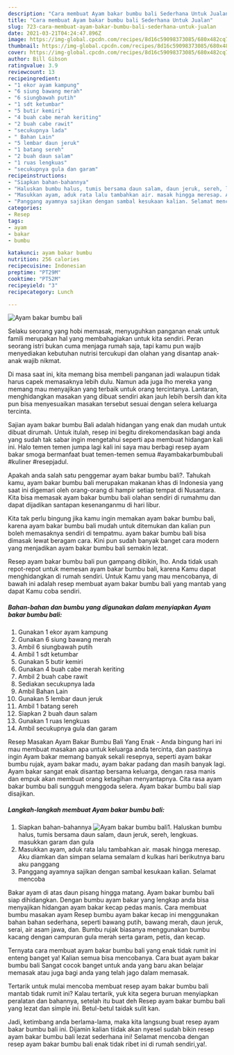 ```yaml
---
description: "Cara membuat Ayam bakar bumbu bali Sederhana Untuk Jualan"
title: "Cara membuat Ayam bakar bumbu bali Sederhana Untuk Jualan"
slug: 723-cara-membuat-ayam-bakar-bumbu-bali-sederhana-untuk-jualan
date: 2021-03-21T04:24:47.896Z
image: https://img-global.cpcdn.com/recipes/8d16c59098373085/680x482cq70/ayam-bakar-bumbu-bali-foto-resep-utama.jpg
thumbnail: https://img-global.cpcdn.com/recipes/8d16c59098373085/680x482cq70/ayam-bakar-bumbu-bali-foto-resep-utama.jpg
cover: https://img-global.cpcdn.com/recipes/8d16c59098373085/680x482cq70/ayam-bakar-bumbu-bali-foto-resep-utama.jpg
author: Bill Gibson
ratingvalue: 3.9
reviewcount: 13
recipeingredient:
- "1 ekor ayam kampung"
- "6 siung bawang merah"
- "6 siungbawah putih"
- "1 sdt ketumbar"
- "5 butir kemiri"
- "4 buah cabe merah keriting"
- "2 buah cabe rawit"
- "secukupnya lada"
- " Bahan Lain"
- "5 lembar daun jeruk"
- "1 batang sereh"
- "2 buah daun salam"
- "1 ruas lengkuas"
- "secukupnya gula dan garam"
recipeinstructions:
- "Siapkan bahan-bahannya"
- "Haluskan bumbu halus, tumis bersama daun salam, daun jeruk, sereh, lengkuas. masukkan garam dan gula"
- "Masukkan ayam, aduk rata lalu tambahkan air. masak hingga meresap. Aku diamkan dan simpan selama semalam d kulkas hari berikutnya baru aku panggang"
- "Panggang ayamnya sajikan dengan sambal kesukaan kalian. Selamat mencoba"
categories:
- Resep
tags:
- ayam
- bakar
- bumbu

katakunci: ayam bakar bumbu 
nutrition: 256 calories
recipecuisine: Indonesian
preptime: "PT29M"
cooktime: "PT52M"
recipeyield: "3"
recipecategory: Lunch

---
```



![Ayam bakar bumbu bali](https://img-global.cpcdn.com/recipes/8d16c59098373085/680x482cq70/ayam-bakar-bumbu-bali-foto-resep-utama.jpg)

Selaku seorang yang hobi memasak, menyuguhkan panganan enak untuk famili merupakan hal yang membahagiakan untuk kita sendiri. Peran seorang istri bukan cuma menjaga rumah saja, tapi kamu pun wajib menyediakan kebutuhan nutrisi tercukupi dan olahan yang disantap anak-anak wajib nikmat.

Di masa  saat ini, kita memang bisa membeli panganan jadi walaupun tidak harus capek memasaknya lebih dulu. Namun ada juga lho mereka yang memang mau menyajikan yang terbaik untuk orang tercintanya. Lantaran, menghidangkan masakan yang dibuat sendiri akan jauh lebih bersih dan kita pun bisa menyesuaikan masakan tersebut sesuai dengan selera keluarga tercinta. 

Sajian ayam bakar bumbu Bali adalah hidangan yang enak dan mudah untuk dibuat dirumah. Untuk itulah, resep ini begitu direkomendasikan bagi anda yang sudah tak sabar ingin mengetahui seperti apa membuat hidangan kali ini. Halo temen temen jumpa lagi kali ini saya mau berbagi resep ayam bakar smoga bermanfaat buat temen-temen semua #ayambakarbumbubali #kuliner #resepjadul.

Apakah anda salah satu penggemar ayam bakar bumbu bali?. Tahukah kamu, ayam bakar bumbu bali merupakan makanan khas di Indonesia yang saat ini digemari oleh orang-orang di hampir setiap tempat di Nusantara. Kita bisa memasak ayam bakar bumbu bali olahan sendiri di rumahmu dan dapat dijadikan santapan kesenanganmu di hari libur.

Kita tak perlu bingung jika kamu ingin memakan ayam bakar bumbu bali, karena ayam bakar bumbu bali mudah untuk ditemukan dan kalian pun boleh memasaknya sendiri di tempatmu. ayam bakar bumbu bali bisa dimasak lewat beragam cara. Kini pun sudah banyak banget cara modern yang menjadikan ayam bakar bumbu bali semakin lezat.

Resep ayam bakar bumbu bali pun gampang dibikin, lho. Anda tidak usah repot-repot untuk memesan ayam bakar bumbu bali, karena Kamu dapat menghidangkan di rumah sendiri. Untuk Kamu yang mau mencobanya, di bawah ini adalah resep membuat ayam bakar bumbu bali yang mantab yang dapat Kamu coba sendiri.

<!--inarticleads1-->

##### Bahan-bahan dan bumbu yang digunakan dalam menyiapkan Ayam bakar bumbu bali:

1. Gunakan 1 ekor ayam kampung
1. Gunakan 6 siung bawang merah
1. Ambil 6 siungbawah putih
1. Ambil 1 sdt ketumbar
1. Gunakan 5 butir kemiri
1. Gunakan 4 buah cabe merah keriting
1. Ambil 2 buah cabe rawit
1. Sediakan secukupnya lada
1. Ambil  Bahan Lain
1. Gunakan 5 lembar daun jeruk
1. Ambil 1 batang sereh
1. Siapkan 2 buah daun salam
1. Gunakan 1 ruas lengkuas
1. Ambil secukupnya gula dan garam


Resep Masakan Ayam Bakar Bumbu Bali Yang Enak - Anda bingung hari ini mau membuat masakan apa untuk keluarga anda tercinta, dan pastinya ingin Ayam bakar memang banyak sekali resepnya, seperti ayam bakar bumbu rujak, ayam bakar madu, ayam bakar padang dan masih banyak lagi. Ayam bakar sangat enak disantap bersama keluarga, dengan rasa manis dan empuk akan membuat orang ketagihan menyantapnya. Cita rasa ayam bakar bumbu bali sungguh menggoda selera. Ayam bakar bumbu bali siap disajikan. 

<!--inarticleads2-->

##### Langkah-langkah membuat Ayam bakar bumbu bali:

1. Siapkan bahan-bahannya
<img src="https://img-global.cpcdn.com/steps/cac0eef5d7a21d55/160x128cq70/ayam-bakar-bumbu-bali-langkah-memasak-1-foto.jpg" alt="Ayam bakar bumbu bali">1. Haluskan bumbu halus, tumis bersama daun salam, daun jeruk, sereh, lengkuas. masukkan garam dan gula
1. Masukkan ayam, aduk rata lalu tambahkan air. masak hingga meresap. Aku diamkan dan simpan selama semalam d kulkas hari berikutnya baru aku panggang
1. Panggang ayamnya sajikan dengan sambal kesukaan kalian. Selamat mencoba


Bakar ayam di atas daun pisang hingga matang. Ayam bakar bumbu bali siap dihidangkan. Dengan bumbu ayam bakar yang lengkap anda bisa menyajikan hidangan ayam bakar kecap pedas manis. Cara membuat bumbu masakan ayam Resep bumbu ayam bakar kecap ini menggunakan bahan bahan sederhana, seperti bawang putih, bawang merah, daun jeruk, serai, air asam jawa, dan. Bumbu rujak biasanya menggunakan bumbu kacang dengan campuran gula merah serta garam, petis, dan kecap. 

Ternyata cara membuat ayam bakar bumbu bali yang enak tidak rumit ini enteng banget ya! Kalian semua bisa mencobanya. Cara buat ayam bakar bumbu bali Sangat cocok banget untuk anda yang baru akan belajar memasak atau juga bagi anda yang telah jago dalam memasak.

Tertarik untuk mulai mencoba membuat resep ayam bakar bumbu bali mantab tidak rumit ini? Kalau tertarik, yuk kita segera buruan menyiapkan peralatan dan bahannya, setelah itu buat deh Resep ayam bakar bumbu bali yang lezat dan simple ini. Betul-betul taidak sulit kan. 

Jadi, ketimbang anda berlama-lama, maka kita langsung buat resep ayam bakar bumbu bali ini. Dijamin kalian tiidak akan nyesel sudah bikin resep ayam bakar bumbu bali lezat sederhana ini! Selamat mencoba dengan resep ayam bakar bumbu bali enak tidak ribet ini di rumah sendiri,ya!.

